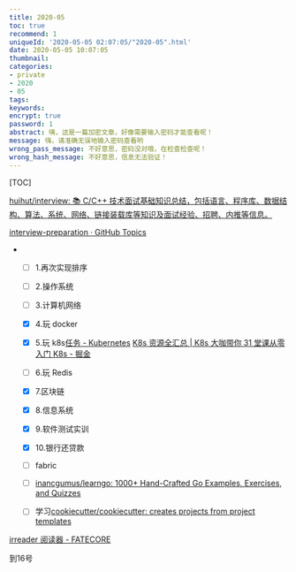 ```yaml
---
title: 2020-05
toc: true
recommend: 1
uniqueId: '2020-05-05 02:07:05/"2020-05".html'
date: 2020-05-05 10:07:05
thumbnail:
categories:
- private
- 2020
- 05
tags:
keywords:
encrypt: true
password: 1
abstract: 咦，这是一篇加密文章，好像需要输入密码才能查看呢！
message: 嗨，请准确无误地输入密码查看哟
wrong_pass_message: 不好意思，密码没对哦，在检查检查呢！
wrong_hash_message: 不好意思，信息无法验证！
---
```


[TOC]

<!--more-->

[huihut/interview: 📚 C/C++ 技术面试基础知识总结，包括语言、程序库、数据结构、算法、系统、网络、链接装载库等知识及面试经验、招聘、内推等信息。](https://github.com/huihut/interview#-problems)

[interview-preparation · GitHub Topics](https://github.com/topics/interview-preparation?utm_campaign=explore-email&utm_medium=email&utm_source=newsletter&utm_term=daily)

- - [ ] 1.再次实现排序
  - [ ] 2.操作系统
  - [ ] 3.计算机网络
  - [x] 4.玩 docker
  - [x] 5.玩 k8s[任务 - Kubernetes](https://kubernetes.io/zh/docs/tasks/)
    [K8s 资源全汇总 | K8s 大咖带你 31 堂课从零入门 K8s - 掘金](https://juejin.im/post/5ea7f9ef5188256d9c25988e)
  - [ ] 6.玩 Redis
  - [x] 7.区块链
  - [x] 8.信息系统
  - [x] 9.软件测试实训
  - [x] 10.银行还贷款
  - [ ] fabric
  - [ ] [inancgumus/learngo: 1000+ Hand-Crafted Go Examples, Exercises, and Quizzes](https://github.com/inancgumus/learngo)
  - [ ] 学习[cookiecutter/cookiecutter: creates projects from project templates](https://github.com/cookiecutter/cookiecutter)



[irreader 阅读器 - FATECORE](http://irreader.fatecore.com/)



到16号
